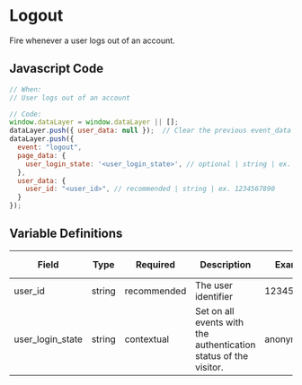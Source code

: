 # Logout

Fire whenever a user logs out of an account.

## Javascript Code

```js
// When:
// User logs out of an account

// Code:
window.dataLayer = window.dataLayer || [];
dataLayer.push({ user_data: null });  // Clear the previous event_data object.
dataLayer.push({
  event: "logout",
  page_data: {
    user_login_state: '<user_login_state>', // optional | string | ex. anonymous
  },
  user_data: {
    user_id: "<user_id>", // recommended | string | ex. 1234567890
  }
});
```

## Variable Definitions

|Field|Type|Required|Description|Example|Pattern|Min Length|Max Length|Minimum|Maximum|Multiple Of|
| --- | --- | --- | --- | --- | --- | --- | --- | --- | --- | --- |
|user_id|string|recommended|The user identifier|1234567890|
|user_login_state|string|contextual|Set on all events with the authentication status of the visitor.|anonymous|
